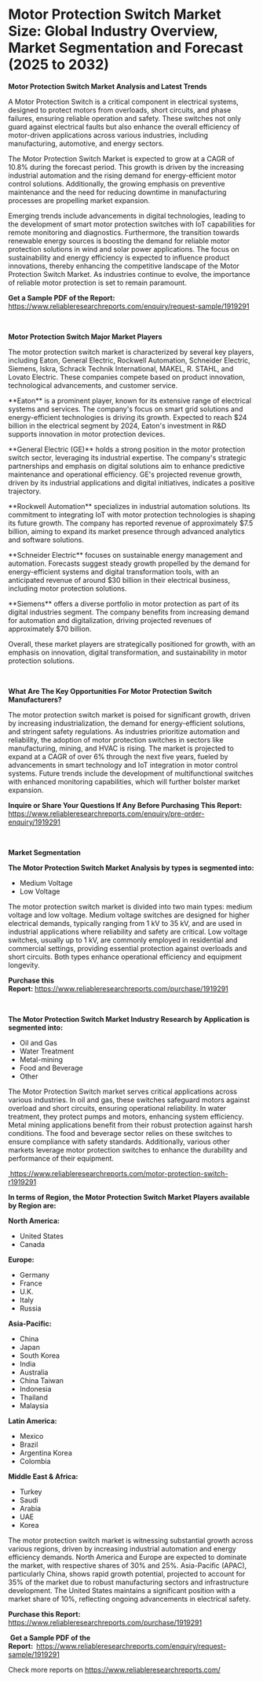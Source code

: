 <p><h1>Motor Protection Switch Market Size: Global Industry Overview, Market Segmentation and Forecast (2025 to 2032)</h1></p><p><strong>Motor Protection Switch Market Analysis and Latest Trends</strong></p>
<p><p>A Motor Protection Switch is a critical component in electrical systems, designed to protect motors from overloads, short circuits, and phase failures, ensuring reliable operation and safety. These switches not only guard against electrical faults but also enhance the overall efficiency of motor-driven applications across various industries, including manufacturing, automotive, and energy sectors.</p><p>The Motor Protection Switch Market is expected to grow at a CAGR of 10.8% during the forecast period. This growth is driven by the increasing industrial automation and the rising demand for energy-efficient motor control solutions. Additionally, the growing emphasis on preventive maintenance and the need for reducing downtime in manufacturing processes are propelling market expansion. </p><p>Emerging trends include advancements in digital technologies, leading to the development of smart motor protection switches with IoT capabilities for remote monitoring and diagnostics. Furthermore, the transition towards renewable energy sources is boosting the demand for reliable motor protection solutions in wind and solar power applications. The focus on sustainability and energy efficiency is expected to influence product innovations, thereby enhancing the competitive landscape of the Motor Protection Switch Market. As industries continue to evolve, the importance of reliable motor protection is set to remain paramount.</p></p>
<p><strong>Get a Sample PDF of the Report:&nbsp;</strong> <a href="https://www.reliableresearchreports.com/enquiry/request-sample/1919291?utm_campaign=2331&utm_medium=2&utm_source=Github&utm_content=ia&utm_term=20022025&utm_id=motor-protection-switch">https://www.reliableresearchreports.com/enquiry/request-sample/1919291</a></p>
<p>&nbsp;</p>
<p><strong>Motor Protection Switch Major Market Players</strong></p>
<p><p>The motor protection switch market is characterized by several key players, including Eaton, General Electric, Rockwell Automation, Schneider Electric, Siemens, Iskra, Schrack Technik International, MAKEL, R. STAHL, and Lovato Electric. These companies compete based on product innovation, technological advancements, and customer service.</p><p>**Eaton** is a prominent player, known for its extensive range of electrical systems and services. The company's focus on smart grid solutions and energy-efficient technologies is driving its growth. Expected to reach $24 billion in the electrical segment by 2024, Eaton's investment in R&D supports innovation in motor protection devices.</p><p>**General Electric (GE)** holds a strong position in the motor protection switch sector, leveraging its industrial expertise. The company's strategic partnerships and emphasis on digital solutions aim to enhance predictive maintenance and operational efficiency. GE's projected revenue growth, driven by its industrial applications and digital initiatives, indicates a positive trajectory.</p><p>**Rockwell Automation** specializes in industrial automation solutions. Its commitment to integrating IoT with motor protection technologies is shaping its future growth. The company has reported revenue of approximately $7.5 billion, aiming to expand its market presence through advanced analytics and software solutions.</p><p>**Schneider Electric** focuses on sustainable energy management and automation. Forecasts suggest steady growth propelled by the demand for energy-efficient systems and digital transformation tools, with an anticipated revenue of around $30 billion in their electrical business, including motor protection solutions.</p><p>**Siemens** offers a diverse portfolio in motor protection as part of its digital industries segment. The company benefits from increasing demand for automation and digitalization, driving projected revenues of approximately $70 billion.</p><p>Overall, these market players are strategically positioned for growth, with an emphasis on innovation, digital transformation, and sustainability in motor protection solutions.</p></p>
<p>&nbsp;</p>
<p><strong>What Are The Key Opportunities For Motor Protection Switch Manufacturers?</strong></p>
<p><p>The motor protection switch market is poised for significant growth, driven by increasing industrialization, the demand for energy-efficient solutions, and stringent safety regulations. As industries prioritize automation and reliability, the adoption of motor protection switches in sectors like manufacturing, mining, and HVAC is rising. The market is projected to expand at a CAGR of over 6% through the next five years, fueled by advancements in smart technology and IoT integration in motor control systems. Future trends include the development of multifunctional switches with enhanced monitoring capabilities, which will further bolster market expansion.</p></p>
<p><strong>Inquire or Share Your Questions If Any Before Purchasing This Report:</strong> <a href="https://www.reliableresearchreports.com/enquiry/pre-order-enquiry/1919291?utm_campaign=2331&utm_medium=2&utm_source=Github&utm_content=ia&utm_term=20022025&utm_id=motor-protection-switch">https://www.reliableresearchreports.com/enquiry/pre-order-enquiry/1919291</a></p>
<p>&nbsp;</p>
<p><strong>Market Segmentation</strong></p>
<p><strong>The Motor Protection Switch Market Analysis by types is segmented into:</strong></p>
<p><ul><li>Medium Voltage</li><li>Low Voltage</li></ul></p>
<p><p>The motor protection switch market is divided into two main types: medium voltage and low voltage. Medium voltage switches are designed for higher electrical demands, typically ranging from 1 kV to 35 kV, and are used in industrial applications where reliability and safety are critical. Low voltage switches, usually up to 1 kV, are commonly employed in residential and commercial settings, providing essential protection against overloads and short circuits. Both types enhance operational efficiency and equipment longevity.</p></p>
<p><strong>Purchase this Report:&nbsp;</strong><a href="https://www.reliableresearchreports.com/purchase/1919291?utm_campaign=2331&utm_medium=2&utm_source=Github&utm_content=ia&utm_term=20022025&utm_id=motor-protection-switch">https://www.reliableresearchreports.com/purchase/1919291</a></p>
<p>&nbsp;</p>
<p><strong>The Motor Protection Switch Market Industry Research by Application is segmented into:</strong></p>
<p><ul><li>Oil and Gas</li><li>Water Treatment</li><li>Metal-mining</li><li>Food and Beverage</li><li>Other</li></ul></p>
<p><p>The Motor Protection Switch market serves critical applications across various industries. In oil and gas, these switches safeguard motors against overload and short circuits, ensuring operational reliability. In water treatment, they protect pumps and motors, enhancing system efficiency. Metal mining applications benefit from their robust protection against harsh conditions. The food and beverage sector relies on these switches to ensure compliance with safety standards. Additionally, various other markets leverage motor protection switches to enhance the durability and performance of their equipment.</p></p>
<p><a href="https://www.reliableresearchreports.com/motor-protection-switch-r1919291?utm_campaign=2331&utm_medium=2&utm_source=Github&utm_content=ia&utm_term=20022025&utm_id=motor-protection-switch">&nbsp;https://www.reliableresearchreports.com/motor-protection-switch-r1919291</a></p>
<p><strong>In terms of Region, the Motor Protection Switch Market Players available by Region are:</strong></p>
<p>
    <p> <strong> North America: </strong>
        <ul>
            <li>United States</li>
            <li>Canada</li>
        </ul>
        </p> 
    <p> <strong> Europe: </strong>
        <ul>
            <li>Germany</li>
            <li>France</li>
            <li>U.K.</li>
            <li>Italy</li>
            <li>Russia</li>
        </ul>
        </p> 
    <p> <strong> Asia-Pacific: </strong>
        <ul>
            <li>China</li>
            <li>Japan</li>
            <li>South Korea</li>
            <li>India</li>
            <li>Australia</li>
            <li>China Taiwan</li>
            <li>Indonesia</li>
            <li>Thailand</li>
            <li>Malaysia</li>
        </ul>
        </p> 
    <p> <strong> Latin America: </strong>
        <ul>
            <li>Mexico</li>
            <li>Brazil</li>
            <li>Argentina Korea</li>
            <li>Colombia</li>
        </ul>
        </p> 
    <p> <strong> Middle East & Africa: </strong>
        <ul>
            <li>Turkey</li>
            <li>Saudi</li>
            <li>Arabia</li>
            <li>UAE</li>
            <li>Korea</li>
        </ul>
    </p>
    </p>
<p><p>The motor protection switch market is witnessing substantial growth across various regions, driven by increasing industrial automation and energy efficiency demands. North America and Europe are expected to dominate the market, with respective shares of 30% and 25%. Asia-Pacific (APAC), particularly China, shows rapid growth potential, projected to account for 35% of the market due to robust manufacturing sectors and infrastructure development. The United States maintains a significant position with a market share of 10%, reflecting ongoing advancements in electrical safety.</p></p>
<p><strong>Purchase this Report: </strong><a href="https://www.reliableresearchreports.com/purchase/1919291?utm_campaign=2331&utm_medium=2&utm_source=Github&utm_content=ia&utm_term=20022025&utm_id=motor-protection-switch">https://www.reliableresearchreports.com/purchase/1919291</a></p>
<p>&nbsp;<strong>Get a Sample PDF of the Report:&nbsp;&nbsp;</strong><a href="https://www.reliableresearchreports.com/enquiry/request-sample/1919291?utm_campaign=2331&utm_medium=2&utm_source=Github&utm_content=ia&utm_term=20022025&utm_id=motor-protection-switch">https://www.reliableresearchreports.com/enquiry/request-sample/1919291</a></p>
<p><strong></strong></p>
<p>Check more reports on <a href="https://www.reliableresearchreports.com/?utm_campaign=2331&utm_medium=2&utm_source=Github&utm_content=ia&utm_term=20022025&utm_id=motor-protection-switch">https://www.reliableresearchreports.com/</a></p>